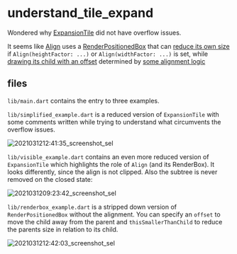 # understand_tile_expand

Wondered why [ExpansionTile](https://github.com/flutter/flutter/blob/c5a4b4029c0798f37c4a39b479d7cb75daa7b05c/packages/flutter/lib/src/material/expansion_tile.dart#L30) did not have overflow issues.

It seems like [Align](https://github.com/flutter/flutter/blob/fa06b34024e84f4cba2b67f4c66c20297b4710de/packages/flutter/lib/src/widgets/basic.dart#L1891) uses a [RenderPositionedBox](https://github.com/flutter/flutter/blob/bd69fa59356d2d007730b83635f5cf99c032f94b/packages/flutter/lib/src/rendering/shifted_box.dart#L366) that can [reduce its own size](https://github.com/flutter/flutter/blob/bd69fa59356d2d007730b83635f5cf99c032f94b/packages/flutter/lib/src/rendering/shifted_box.dart#L431) if `Align(heightFactor: ...)` or `Align(widthFactor: ...)` is set,
while [drawing its child with an offset](https://github.com/flutter/flutter/blob/bd69fa59356d2d007730b83635f5cf99c032f94b/packages/flutter/lib/src/rendering/shifted_box.dart#L69) determined by [some alignment logic](https://github.com/flutter/flutter/blob/bd69fa59356d2d007730b83635f5cf99c032f94b/packages/flutter/lib/src/rendering/shifted_box.dart#L337)


## files
`lib/main.dart` contains the entry to three examples.

`lib/simplified_example.dart` is a reduced version of `ExpansionTile` with some comments written while trying to understand what circumvents the overflow issues.

![2021031212:41:35_screenshot_sel](https://user-images.githubusercontent.com/24209580/110935924-61f44780-8330-11eb-996c-30c8e07f10d7.png)


`lib/visible_example.dart` contains an even more reduced version of `ExpansionTile` which highlights the role of `Align` (and its RenderBox).
It looks differently, since the align is not clipped.
Also the subtree is never removed on the closed state:

![2021031209:23:42_screenshot_sel](https://user-images.githubusercontent.com/24209580/110915948-90662880-8318-11eb-8435-4f18c4eab4f0.png)

`lib/renderbox_example.dart` is a stripped down version of `RenderPositionedBox` without the alignment.
You can specify an `offset` to move the child away from the parent and `thisSmallerThanChild` to reduce the parents size in relation to its child.

![2021031212:42:03_screenshot_sel](https://user-images.githubusercontent.com/24209580/110935938-66206500-8330-11eb-81a2-c35e9dfc10f9.png)

